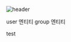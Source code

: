 ![header](https://capsule-render.vercel.app/api?type=waving&color=63a1ff&height=300&section=header&text=PocketBand&fontSize=70&animation=fadeIn&fontAlignY=38&desc=BackEnd&descAlignY=60&fontColor=ffffff)

user 엔티티
group 엔티티

test